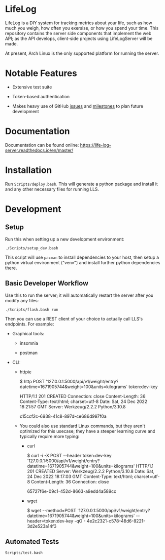 # LifeLog

LifeLog is a DIY system for tracking metrics about your life, such as how much
you weigh, how often you exersise, or how you spend your time. This repository
contains the server side components that implement the web API; as the API
develops, client-side projects using LifeLogServer will be made.

At present, Arch Linux is the only supported platform for running the server.

# Notable Features

* Extensive test suite

* Token-based authentication

* Makes heavy use of GitHub
  [issues](https://github.com/Ivan-Johnson/LifeLogServer/issues) and
  [milestones](https://github.com/Ivan-Johnson/LifeLogServer/milestones) to plan
  future development

# Documentation

Documentation can be found online:
https://life-log-server.readthedocs.io/en/master/

# Installation

Run `Scripts/deploy.bash`. This will generate a python package and install it
and any other necessary files for running LLS.

# Development

## Setup

Run this when setting up a new development environment:

    ./Scripts/setup_dev.bash

This script will use `pacman` to install dependencies to your host, then setup a
python virtual environment ("venv") and install further python dependencies
there.

## Basic Developer Workflow

Use this to run the server; it will automatically restart the server after you modify any files:

    ./Scripts/flask.bash run

Then you can use a REST client of your choice to actually call LLS's endpoints. For example:

* Graphical tools:

    * insomnia

    * postman

* CLI:

    * httpie

        $ http POST '127.0.0.1:5000/api/v1/weight/entry?datetime=1671905744&weight=100&units=kilograms' token:dev-key

        HTTP/1.1 201 CREATED
        Connection: close
        Content-Length: 36
        Content-Type: text/html; charset=utf-8
        Date: Sat, 24 Dec 2022 18:21:57 GMT
        Server: Werkzeug/2.2.2 Python/3.10.8

        c15ccf2c-6938-41c8-897d-ce686d997f0a

    * You could also use standard Linux commands, but they aren't optimized for
      this usecase; they have a steeper learning curve and typically require
      more typing:

        * curl

            $ curl -i -X POST --header token:dev-key '127.0.0.1:5000/api/v1/weight/entry?datetime=1671905744&weight=100&units=kilograms'
            HTTP/1.1 201 CREATED
            Server: Werkzeug/2.2.2 Python/3.10.8
            Date: Sat, 24 Dec 2022 18:17:03 GMT
            Content-Type: text/html; charset=utf-8
            Content-Length: 36
            Connection: close

            65727f6e-09c1-452d-8663-a9edd4a589cc


        * wget

            $ wget --method=POST '127.0.0.1:5000/api/v1/weight/entry?datetime=1671905744&weight=100&units=kilograms' --header=token:dev-key -qO -
            4e2c2321-c578-48d6-8221-3d2e523a14f3

## Automated Tests

    Scripts/test.bash
